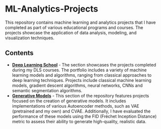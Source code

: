 # ML-Analytics-Projects
This repository contains machine learning and analytics projects that I have completed as part of various educational programs and courses. The projects showcase the application of data analysis, modeling, and visualization techniques.
## Contents
- **[Deep Learning School](https://github.com/Darrifus/ML-Analytics-Projects/tree/2d1f8b2142e9c5039d3296049f0aba2677d5a941/Deep%20Learning%20School)** - The section showcases the projects completed during my DLS courses. The portfolio includes a variety of machine learning models and algorithms, ranging from classical approaches to deep learning techniques. Projects include classical machine learning models, gradient descent algorithms, neural networks, CNNs and semantic segmentation algorithms.
- **[Generative Models](https://github.com/Darrifus/ML-Analytics-Projects/tree/8b69355a113bf4a1bf151dacffd7dd731b3bfe6e/Generative%20Models)** - This section of the repository features projects focused on the creation of generative models. It includes implementations of various Autoencoder methods, such as VAE (pretrained and my own) and CVAE. Additionally, I have evaluated the performance of these models using the FID (Fréchet Inception Distance) metric to assess their ability to generate high-quality, realistic data.
